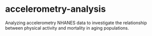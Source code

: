 # accelerometry-analysis
Analyzing accelerometry NHANES data to investigate the relationship between physical activity and mortality in aging populations.
